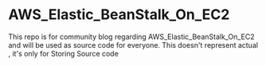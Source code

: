 # AWS_Elastic_BeanStalk_On_EC2
This repo is for community blog regarding AWS_Elastic_BeanStalk_On_EC2 and will be used as source code for everyone. This doesn't represent actual , it's only for Storing Source code
